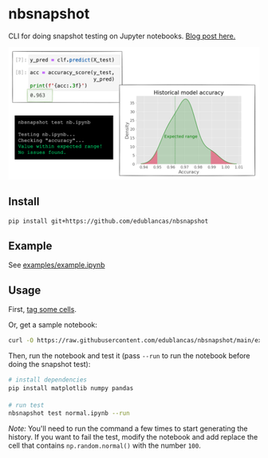 # nbsnapshot

CLI for doing snapshot testing on Jupyter notebooks. [Blog post here.](https://ploomber.io/blog/snapshot-testing/)

![header](header.png)

## Install

```sh
pip install git+https://github.com/edublancas/nbsnapshot
```

## Example

See [examples/example.ipynb](examples/example.ipynb)

## Usage

First, [tag some cells](https://papermill.readthedocs.io/en/latest/usage-parameterize.html). 

Or, get a sample notebook:

```sh
curl -O https://raw.githubusercontent.com/edublancas/nbsnapshot/main/examples/normal.ipynb
```

Then, run the notebook and test it (pass `--run` to run the notebook before doing the snapshot test):

```sh
# install dependencies
pip install matplotlib numpy pandas

# run test
nbsnapshot test normal.ipynb --run
```

*Note:* You'll need to run the command a few times to start generating the history. If you want to fail the test, modify the notebook and add replace the cell that contains `np.random.normal()` with the number `100`.